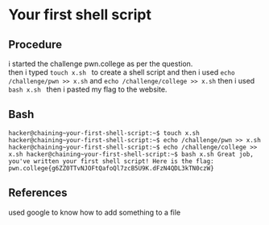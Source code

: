 # Your first shell script

## Procedure
i started the challenge pwn.college
as per the question.  
then i typed `touch x.sh ` to create a shell script and then i used `echo /challenge/pwn >> x.sh` and `echo /challenge/college >> x.sh`
then i used `bash x.sh ` then i pasted my flag to the website.

## Bash
`hacker@chaining~your-first-shell-script:~$ touch x.sh
hacker@chaining~your-first-shell-script:~$ echo /challenge/pwn >> x.sh
hacker@chaining~your-first-shell-script:~$ echo /challenge/college >> x.sh
hacker@chaining~your-first-shell-script:~$ bash x.sh
Great job, you've written your first shell script! Here is the flag:
pwn.college{g6ZZ0TTvNJOFtQafoQl7zcB5U9K.dFzN4QDL3kTN0czW}`

## References
used google to know how to add something to a file
